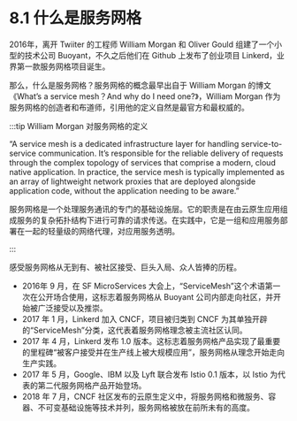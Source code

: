 # 8.1 什么是服务网格

2016年，离开 Twiiter 的工程师 William Morgan 和 Oliver Gould 组建了一个小型的技术公司 Buoyant，不久之后他们在 Github 上发布了创业项目 Linkerd，业界第一款服务网格项目诞生。

那么，什么是服务网格？服务网格的概念最早出自于 William Morgan 的博文《What’s a service mesh？And why do I need one?》，William Morgan 作为服务网格的创造者和布道师，引用他的定义自然是最官方和最权威的。

:::tip William Morgan 对服务网格的定义

“A service mesh is a dedicated infrastructure layer for handling service-to-service communication. It’s responsible for the reliable delivery of requests through the complex topology of services that comprise a modern, cloud native application. In practice, the service mesh is typically implemented as an array of lightweight network proxies that are deployed alongside application code, without the application needing to be aware.”

服务网格是一个处理服务通讯的专门的基础设施层。它的职责是在由云原生应用组成服务的复杂拓扑结构下进行可靠的请求传送。在实践中，它是一组和应用服务部署在一起的轻量级的网络代理，对应用服务透明。

:::

感受服务网格从无到有、被社区接受、巨头入局、众人皆捧的历程。

- 2016年 9 月，在 SF MicroServices 大会上，“ServiceMesh”这个术语第一次在公开场合使用，这标志着服务网格从 Buoyant 公司内部走向社区，并开始被广泛接受以及推崇。
- 2017 年 1 月，Linkerd 加入 CNCF，项目被归类到 CNCF 为其单独开辟的“ServiceMesh”分类，这代表着服务网格理念被主流社区认同。
- 2017 年 4 月，Linkerd 发布 1.0 版本。这标志着服务网格产品实现了最重要的里程碑“被客户接受并在生产线上被大规模应用”，服务网格从理念开始走向生产实践。
- 2017 年 5 月，Google、IBM 以及 Lyft 联合发布 Istio 0.1 版本，以 Istio 为代表的第二代服务网格产品开始登场。
- 2018 年 7 月，CNCF 社区发布的云原生定义中，将服务网格和微服务、容器、不可变基础设施等技术并列，服务网格被放在前所未有的高度。